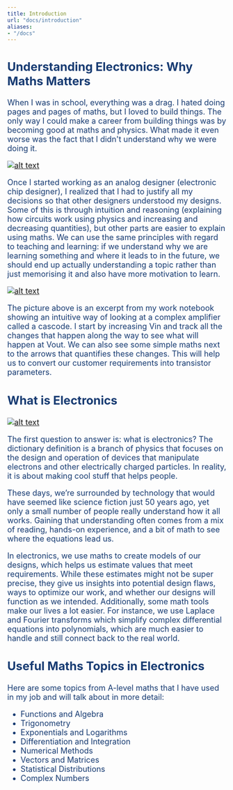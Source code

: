 ```yaml
---
title: Introduction
url: "docs/introduction"
aliases:
- "/docs"
---
```

<span style="color: #173B72; font-size: 18px;">
<h2 style="color: #173B72"> Understanding Electronics: Why Maths Matters </h2>
When I was in school, everything was a drag. I hated doing pages and pages of maths, but I loved to build things. The only way I could make a career from building things was by becoming good at maths and physics. What made it even worse was the fact that I didn't understand why we were doing it.

<!-- <img src="pagesofmaths.jpg" alt="Description of the image"> -->
[![alt text](../pagesofmaths.jpg)]()

Once I started working as an analog designer (electronic chip designer), I realized that I had to justify all my decisions so that other designers understood my designs. Some of this is through intuition and reasoning (explaining how circuits work using physics and increasing and decreasing quantities), but other parts are easier to explain using maths. We can use the same principles with regard to teaching and learning: if we understand why we are learning something and where it leads to in the future, we should end up actually understanding a topic rather than just memorising it and also have more motivation to learn.

[![alt text](../cascode.jpeg)]()

The picture above is an excerpt from my work notebook showing an intuitive way of looking at a complex amplifier called a cascode. I start by increasing Vin and track all the changes that happen along the way to see what will happen at Vout. We can also see some simple maths next to the arrows that quantifies these changes. This will help us to convert our customer requirements into transistor parameters.

<!-- <div style="background-color: #f0f0f0; padding: 15px; border-radius: 5px;"> -->
<h2 style="color: #173B72"> What is Electronics </h2>

[![alt text](../circuitboard.jpg)]()

The first question to answer is: what is electronics? The dictionary definition is a branch of physics that focuses on the design and operation of devices that manipulate electrons and other electrically charged particles. In reality, it is about making cool stuff that helps people.

These days, we’re surrounded by technology that would have seemed like science fiction just 50 years ago, yet only a small number of people really understand how it all works. Gaining that understanding often comes from a mix of reading, hands-on experience, and a bit of math to see where the equations lead us.

In electronics, we use maths to create models of our designs, which helps us estimate values that meet requirements. While these estimates might not be super precise, they give us insights into potential design flaws, ways to optimize our work, and whether our designs will function as we intended. Additionally, some math tools make our lives a lot easier. For instance, we use Laplace and Fourier transforms which simplify complex differential equations into polynomials, which are much easier to handle and still connect back to the real world.
<!-- </div> -->

<h2 style="color: #173B72"> Useful Maths Topics in Electronics </h2>

Here are some topics from A-level maths that I have used in my job and will talk about in more detail:

- Functions and Algebra
- Trigonometry
- Exponentials and Logarithms
- Differentiation and Integration
- Numerical Methods
- Vectors and Matrices
- Statistical Distributions
- Complex Numbers

</span>

<!-- This is meant to help 16-18 year olds understand where schoolwork is actually useful in real life. The style should be informal, but clarity is key. -->
